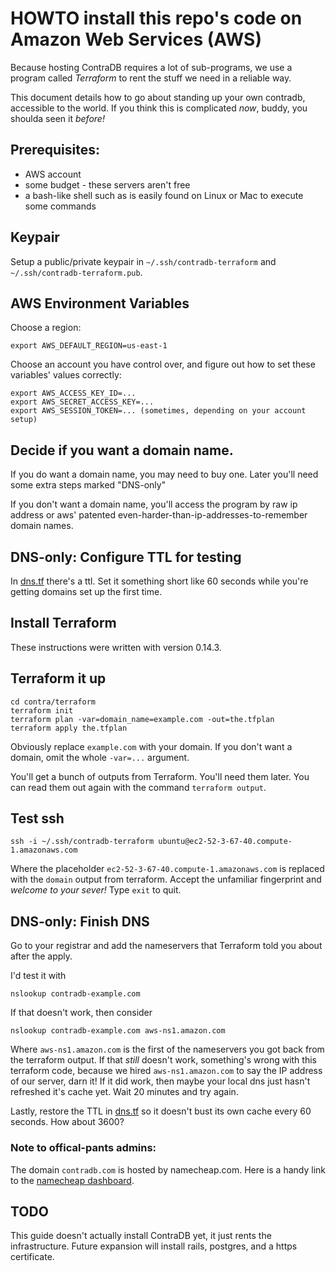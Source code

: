 # HOWTO install this repo's code on Amazon Web Services (AWS)

Because hosting ContraDB requires a lot of sub-programs, we use a
program called _Terraform_ to rent the stuff we need in a reliable way.

This document details how to go about standing up your own contradb,
accessible to the world. If you think this is complicated _now_,
buddy, you shoulda seen it _before!_


## Prerequisites:

- AWS account
- some budget - these servers aren't free
- a bash-like shell such as is easily found on Linux or Mac to execute some commands


## Keypair

Setup a public/private keypair in `~/.ssh/contradb-terraform` and `~/.ssh/contradb-terraform.pub`.


## AWS Environment Variables

Choose a region:

```
export AWS_DEFAULT_REGION=us-east-1
```

Choose an account you have control over, and figure out how to set these variables' values correctly:

```
export AWS_ACCESS_KEY_ID=...
export AWS_SECRET_ACCESS_KEY=...
export AWS_SESSION_TOKEN=... (sometimes, depending on your account setup)
```


## Decide if you want a domain name.

If you do want a domain name, you may need to buy one. Later you'll need some extra steps marked "DNS-only"

If you don't want a domain name, you'll access the program by raw ip
address or aws' patented even-harder-than-ip-addresses-to-remember
domain names.


## DNS-only: Configure TTL for testing

In [dns.tf](dns.tf) there's a ttl. Set it something short like 60 seconds while you're getting domains set up the first time.


## Install Terraform

These instructions were written with version 0.14.3.


## Terraform it up

```
cd contra/terraform
terraform init
terraform plan -var=domain_name=example.com -out=the.tfplan
terraform apply the.tfplan
```
Obviously replace `example.com` with your domain. If you don't want a domain, omit the whole `-var=...` argument.

You'll get a bunch of outputs from Terraform. You'll need them
later. You can read them out again with the command `terraform
output`.


## Test ssh

```
ssh -i ~/.ssh/contradb-terraform ubuntu@ec2-52-3-67-40.compute-1.amazonaws.com
```

Where the placeholder `ec2-52-3-67-40.compute-1.amazonaws.com` is
replaced with the `domain` output from terraform. Accept the
unfamiliar fingerprint and *welcome to your sever!* Type `exit` to
quit.


## DNS-only: Finish DNS

Go to your registrar and add the nameservers that Terraform told you about after the apply.


I'd test it with

```
nslookup contradb-example.com
```

If that doesn't work, then consider

```
nslookup contradb-example.com aws-ns1.amazon.com
```

Where `aws-ns1.amazon.com` is the first of the nameservers you got
back from the terraform output. If that _still_ doesn't work,
something's wrong with this terraform code, because we hired
`aws-ns1.amazon.com` to say the IP address of our server, darn it! If
it did work, then maybe your local dns just hasn't refreshed it's
cache yet. Wait 20 minutes and try again.

Lastly, restore the TTL in [dns.tf](dns.tf) so it doesn't bust its own cache
every 60 seconds. How about 3600?


### Note to offical-pants admins:

The domain `contradb.com` is hosted by namecheap.com. Here is a handy link
to the [namecheap dashboard](https://ap.www.namecheap.com/dashboard).

## TODO

This guide doesn't actually install ContraDB yet, it just rents the infrastructure.
Future expansion will install rails, postgres, and a https certificate.

